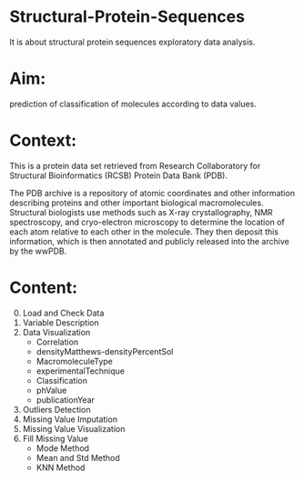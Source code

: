 # Structural-Protein-Sequences
It is about structural protein sequences exploratory data analysis.
# Aim:
prediction of classification of molecules according to data values.

# Context:
This is a protein data set retrieved from Research Collaboratory for Structural Bioinformatics (RCSB) Protein Data Bank (PDB).

The PDB archive is a repository of atomic coordinates and other information describing proteins and other important biological macromolecules. Structural biologists use methods such as X-ray crystallography, NMR spectroscopy, and cryo-electron microscopy to determine the location of each atom relative to each other in the molecule. They then deposit this information, which is then annotated and publicly released into the archive by the wwPDB.

# Content:
0. Load and Check Data
1. Variable Description
2. Data Visualization
    - Correlation
    - densityMatthews-densityPercentSol
    - MacromoleculeType
    - experimentalTechnique
    - Classification
    - phValue
    - publicationYear
3. Outliers Detection
4. Missing Value Imputation
  1. Missing Value Visualization
  2. Fill Missing Value
        - Mode Method
        - Mean and Std Method
        - KNN Method
